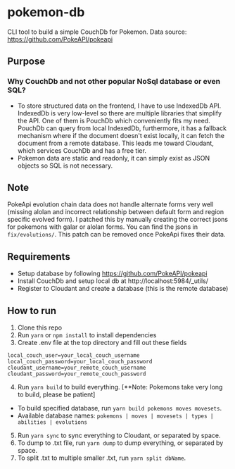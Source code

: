 # pokemon-db
CLI tool to build a simple CouchDb for Pokemon. Data source: https://github.com/PokeAPI/pokeapi

## Purpose
### Why CouchDb and not other popular NoSql database or even SQL?
- To store structured data on the frontend, I have to use IndexedDb API. IndexedDb is very low-level so there are multiple libraries that simplify the API. One of them is PouchDb which conveniently fits my need. PouchDb can query from local IndexedDb, furthermore, it has a fallback mechanism where if the document doesn't exist locally, it can fetch the document from a remote database. This leads me toward Cloudant, which services CouchDb and has a free tier.
- Pokemon data are static and readonly, it can simply exist as JSON objects so SQL is not necessary.

## Note
PokeApi evolution chain data does not handle alternate forms very well (missing alolan and incorrect relationship between default form and region specific evolved form).
I patched this by manually creating the correct jsons for pokemons with galar or alolan forms. You can find the jsons in `fix/evolutions/`. This patch can be removed once PokeApi fixes their data.

## Requirements
- Setup database by following https://github.com/PokeAPI/pokeapi
- Install CouchDb and setup local db at http://localhost:5984/_utils/
- Register to Cloudant and create a database (this is the remote database)

## How to run
1. Clone this repo
2. Run `yarn` or `npm install` to install dependencies
3. Create .env file at the top directory and fill out these fields
```
local_couch_user=your_local_couch_username
local_couch_password=your_local_couch_password
cloudant_username=your_remote_couch_username
cloudant_password=your_remote_couch_password
```
4. Run `yarn build` to build everything. [**Note: Pokemons take very long to build, please be patient]
- To build specified database, run `yarn build pokemons moves movesets`.
- Available database names: `pokemons | moves | movesets | types | abilities | evolutions`
5. Run `yarn sync` to sync everything to Cloudant, or separated by space.
6. To dump to .txt file, run `yarn dump` to dump everything, or separated by space.
7. To split .txt to multiple smaller .txt, run `yarn split dbName`.


